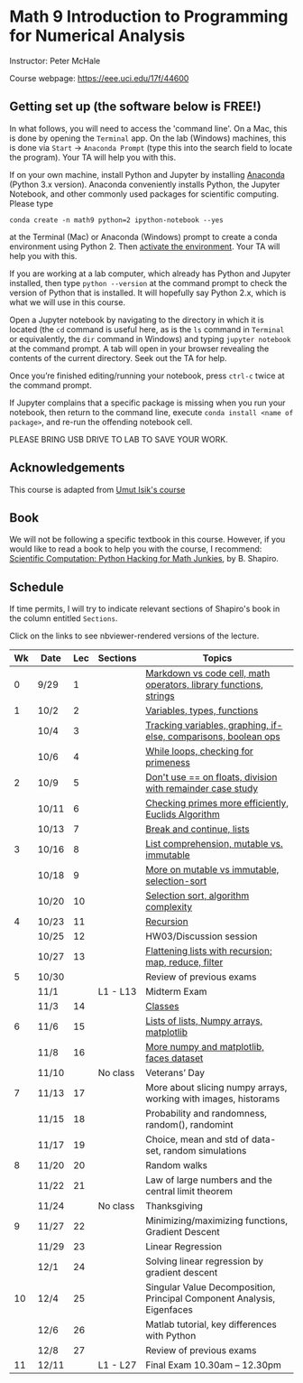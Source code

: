 # Math 9 Introduction to Programming for Numerical Analysis 

Instructor: Peter McHale 

Course webpage: https://eee.uci.edu/17f/44600

## Getting set up (the software below is FREE!)

In what follows, you will need to access the 'command line'. 
On a Mac, this is done by opening the `Terminal` app. On the lab (Windows) machines,
this is done via `Start` -> `Anaconda Prompt` (type this into the search field to locate the program). 
Your TA will help you with this. 

If on your own machine, install Python and Jupyter by installing 
[Anaconda](https://www.continuum.io/downloads) (Python 3.x version).
 Anaconda conveniently installs Python, the Jupyter Notebook, and other commonly used packages for scientific computing.
Please type 
```
conda create -n math9 python=2 ipython-notebook --yes
```
at the Terminal (Mac) or Anaconda (Windows) prompt to create a conda environment using Python 2. 
Then [activate the environment](https://conda.io/docs/user-guide/tasks/manage-environments.html#activating-an-environment).
Your TA will help you with this.

If you are working at a lab computer, which already has Python and Jupyter installed, then 
type `python --version` at the command prompt to 
check the version of Python that is installed. It will hopefully say Python 2.x, which is what we will use in this course. 

Open a Jupyter notebook by navigating to the directory in which it is located (the `cd` command is useful here, 
as is the `ls` command in `Terminal` or equivalently, the `dir` command in Windows)
and typing `jupyter notebook` at the 
command prompt. 
A tab will open in your browser revealing the contents of the current directory. 
Seek out the TA for help.

Once you’re finished editing/running your notebook, press `ctrl-c`
twice at the command prompt.

If Jupyter complains that a specific package is missing when you 
run your notebook, then return to the command line, execute 
`conda install <name of package>`, and re-run the offending notebook cell. 

PLEASE BRING USB DRIVE TO LAB TO SAVE YOUR WORK.

## Acknowledgements 

This course is adapted from [Umut Isik's course](https://www.math.uci.edu/~isik/teaching/17W_MATH9/index.html)

## Book 
We will not be following a specific textbook in this course. 
However, if you would like to read a book to help you with the course, I recommend: 
[Scientific Computation: Python Hacking for Math Junkies](http://calculuscastle.com/pythonbook.html), by B. Shapiro.

## Schedule

If time permits, I will try to indicate relevant sections of Shapiro's book in the column entitled `Sections`.

Click on the links to see nbviewer-rendered versions of the lecture. 

|Wk|Date|Lec|Sections|Topics
|---|---|---|---|---
|0|9/29|1||[Markdown vs code cell, math operators, library functions, strings](http://nbviewer.jupyter.org/github/petermchale/math9/blob/master/lectures/Lecture01.ipynb)
|1|10/2|2||[Variables, types, functions](http://nbviewer.jupyter.org/github/petermchale/math9/blob/master/lectures/Lecture02.ipynb)
||10/4|3||[Tracking variables, graphing, if-else, comparisons, boolean ops](http://nbviewer.jupyter.org/github/petermchale/math9/blob/master/lectures/Lecture03.ipynb)
||10/6|4||[While loops, checking for primeness](http://nbviewer.jupyter.org/github/petermchale/math9/blob/master/lectures/Lecture04.ipynb)
|2|10/9|5||[Don't use == on floats, division with remainder case study](http://nbviewer.jupyter.org/github/petermchale/math9/blob/master/lectures/Lecture05.ipynb)
||10/11|6||[Checking primes more efficiently, Euclids Algorithm](http://nbviewer.jupyter.org/github/petermchale/math9/blob/master/lectures/Lecture06.ipynb)
||10/13|7||[Break and continue, lists](http://nbviewer.jupyter.org/github/petermchale/math9/blob/master/lectures/Lecture07.ipynb)
|3|10/16|8||[List comprehension, mutable vs. immutable](http://nbviewer.jupyter.org/github/petermchale/math9/blob/master/lectures/Lecture08.ipynb)
||10/18|9||[More on mutable vs immutable, selection-sort](http://nbviewer.jupyter.org/github/petermchale/math9/blob/master/lectures/Lecture09.ipynb)
||10/20|10||[Selection sort, algorithm complexity](http://nbviewer.jupyter.org/github/petermchale/math9/blob/master/lectures/Lecture10.ipynb)
|4|10/23|11||[Recursion](http://nbviewer.jupyter.org/github/petermchale/math9/blob/master/lectures/Lecture11.ipynb)
||10/25|12||HW03/Discussion session
||10/27|13||[Flattening lists with recursion; map, reduce, filter](http://nbviewer.jupyter.org/github/petermchale/math9/blob/master/lectures/Lecture13.ipynb)
|5|10/30|||Review of previous exams
||11/1||L1 - L13|Midterm Exam
||11/3|14||[Classes](http://nbviewer.jupyter.org/github/petermchale/math9/blob/master/lectures/Lecture14.ipynb)
|6|11/6|15||[Lists of lists, Numpy arrays, matplotlib](http://nbviewer.jupyter.org/github/petermchale/math9/blob/master/lectures/Lecture15.ipynb)
||11/8|16||[More numpy and matplotlib, faces dataset](https://github.com/petermchale/math9/blob/master/lectures/Lecture16.ipynb)
||11/10||No class|Veterans’ Day
|7|11/13|17||More about slicing numpy arrays, working with images, historams
||11/15|18||Probability and randomness, random(), randomint
||11/17|19||Choice, mean and std of data-set, random simulations
|8|11/20|20||Random walks
||11/22|21||Law of large numbers and the central limit theorem
||11/24||No class|Thanksgiving
|9|11/27|22||Minimizing/maximizing functions, Gradient Descent
||11/29|23||Linear Regression
||12/1|24||Solving linear regression by gradient descent
|10|12/4|25||Singular Value Decomposition, Principal Component Analysis, Eigenfaces
||12/6|26||Matlab tutorial, key differences with Python
||12/8|27||Review of previous exams
|11|12/11||L1 - L27|Final Exam 10.30am – 12.30pm

